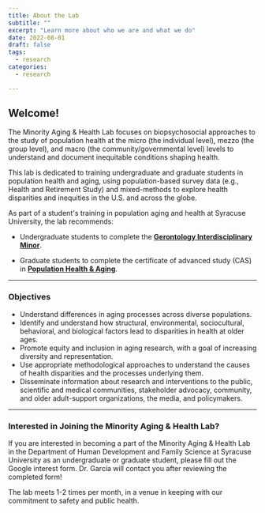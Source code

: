 ```yaml
---
title: About the Lab
subtitle: ""
excerpt: "Learn more about who we are and what we do"
date: 2022-08-01
draft: false
tags:
  - research
categories:
  - research

---
```



## Welcome!

The Minority Aging & Health Lab focuses on biopsychosocial approaches to the study of population health at the micro (the individual level), mezzo (the group level), and macro (the community/governmental level) levels to understand and document inequitable conditions shaping health. 

This lab is dedicated to training undergraduate and graduate students in population health and aging, using population-based survey data (e.g., Health and Retirement Study) and mixed-methods to explore health disparities and inequities in the U.S. and across the globe. 

As part of a student's training in population aging and health at Syracuse University, the lab recommends:

- Undergraduate students to complete the [**Gerontology Interdisciplinary Minor**](https://asi.syr.edu/education/undergraduate-gerontology-minor/).

- Graduate students to complete the certificate of advanced study (CAS) in [**Population Health & Aging**](https://asi.syr.edu/education/21602-2/).

---

### Objectives 

- Understand differences in aging processes across diverse populations. 
- Identify and understand how structural, environmental, sociocultural, behavioral, and biological factors lead to disparities in health at older ages.
- Promote equity and inclusion in aging research, with a goal of increasing diversity and representation.
- Use appropriate methodological approaches to understand the causes of health disparities and the processes underlying them.
- Disseminate information about research and interventions to the public, scientific and medical communities, stakeholder advocacy, community, and older adult-support organizations, the media, and policymakers.

---

### Interested in Joining the Minority Aging & Health Lab?
If you are interested in becoming a part of the Minority Aging & Health Lab in the Department of Human Development and Family Science at Syracuse University as an undergraduate or graduate student, please fill out the Google interest form. Dr. García will contact you after reviewing the completed form! 

The lab meets 1-2 times per month, in a venue in keeping with our commitment to safety and public health. 



 
